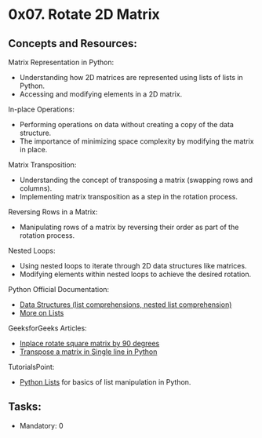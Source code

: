 # 0x07. Rotate 2D Matrix

## Concepts and Resources:
Matrix Representation in Python:
* Understanding how 2D matrices are represented using lists of lists in Python.
* Accessing and modifying elements in a 2D matrix.

In-place Operations:
* Performing operations on data without creating a copy of the data structure.
* The importance of minimizing space complexity by modifying the matrix in place.

Matrix Transposition:
* Understanding the concept of transposing a matrix (swapping rows and columns).
* Implementing matrix transposition as a step in the rotation process.

Reversing Rows in a Matrix:
* Manipulating rows of a matrix by reversing their order as part of the rotation process.

Nested Loops:
* Using nested loops to iterate through 2D data structures like matrices.
* Modifying elements within nested loops to achieve the desired rotation.

Python Official Documentation:
* [Data Structures (list comprehensions, nested list comprehension)](https://intranet.alxswe.com/rltoken/eZc_ELGxUgkuc4kkE_fd7Q)
* [More on Lists](https://intranet.alxswe.com/rltoken/0ORj179giGhGe8jpcxBkXg)

GeeksforGeeks Articles:
* [Inplace rotate square matrix by 90 degrees](https://intranet.alxswe.com/rltoken/9T8w4mtiIIRDtfLSmEmrLA)
* [Transpose a matrix in Single line in Python](https://intranet.alxswe.com/rltoken/JdIFvtej2hMW-Wd9ABHMOA)

TutorialsPoint:
* [Python Lists](https://intranet.alxswe.com/rltoken/rFmzUTpaLGqDXjGA6D9eYw) for basics of list manipulation in Python.


## Tasks:
* Mandatory: 0
